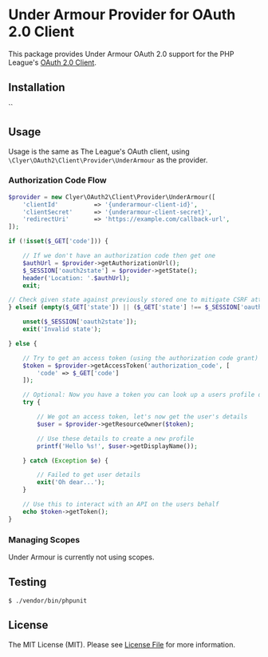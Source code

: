 # Under Armour Provider for OAuth 2.0 Client

This package provides Under Armour OAuth 2.0 support for the PHP League's [OAuth 2.0 Client](https://github.com/thephpleague/oauth2-client).

## Installation

``

## Usage

Usage is the same as The League's OAuth client, using `\Clyer\OAuth2\Client\Provider\UnderArmour` as the provider.

### Authorization Code Flow

```php
$provider = new Clyer\OAuth2\Client\Provider\UnderArmour([
    'clientId'          => '{underarmour-client-id}',
    'clientSecret'      => '{underarmour-client-secret}',
    'redirectUri'       => 'https://example.com/callback-url',
]);

if (!isset($_GET['code'])) {

    // If we don't have an authorization code then get one
    $authUrl = $provider->getAuthorizationUrl();
    $_SESSION['oauth2state'] = $provider->getState();
    header('Location: '.$authUrl);
    exit;

// Check given state against previously stored one to mitigate CSRF attack
} elseif (empty($_GET['state']) || ($_GET['state'] !== $_SESSION['oauth2state'])) {

    unset($_SESSION['oauth2state']);
    exit('Invalid state');

} else {

    // Try to get an access token (using the authorization code grant)
    $token = $provider->getAccessToken('authorization_code', [
        'code' => $_GET['code']
    ]);

    // Optional: Now you have a token you can look up a users profile data
    try {

        // We got an access token, let's now get the user's details
        $user = $provider->getResourceOwner($token);

        // Use these details to create a new profile
        printf('Hello %s!', $user->getDisplayName());

    } catch (Exception $e) {

        // Failed to get user details
        exit('Oh dear...');
    }

    // Use this to interact with an API on the users behalf
    echo $token->getToken();
}
```

### Managing Scopes

Under Armour is currently not using scopes.
 
## Testing

`$ ./vendor/bin/phpunit`

## License

The MIT License (MIT). Please see [License File](https://github.com/Spacebib/oauth2-underarmour/blob/master/LICENSE) for more information.